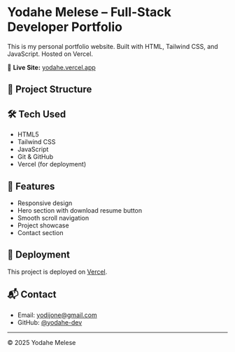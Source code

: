 # Yodahe Melese – Full-Stack Developer Portfolio

This is my personal portfolio website. Built with HTML, Tailwind CSS, and JavaScript. Hosted on Vercel.

🔗 **Live Site:** [yodahe.vercel.app](https://yodahe.vercel.app/)

## 📁 Project Structure


## 🛠️ Tech Used

- HTML5
- Tailwind CSS
- JavaScript
- Git & GitHub
- Vercel (for deployment)

## 📄 Features

- Responsive design
- Hero section with download resume button
- Smooth scroll navigation
- Project showcase
- Contact section

## 🚀 Deployment

This project is deployed on [Vercel](https://vercel.com/).

## 📬 Contact

- Email: yodijone@gmail.com
- GitHub: [@yodahe-dev](https://github.com/yodahe-dev)

---

© 2025 Yodahe Melese
